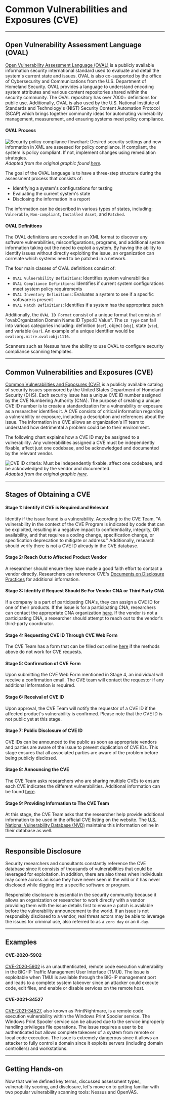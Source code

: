 
<h1>Common Vulnerabilities and Exposures (CVE)</h1>
<hr/>
<h2>Open Vulnerability Assessment Language (OVAL)</h2>
<p><a href="https://oval.mitre.org/">Open Vulnerability Assessment Language (OVAL)</a> is a publicly available information security international standard used to evaluate and detail the system's current state and issues. OVAL is also co-supported by the office of Cybersecurity and Communications from the U.S. Department of Homeland Security. OVAL provides a language to understand encoding system attributes and various content repositories shared within the security community. The OVAL repository has over 7000+ definitions for public use. Additionally, OVAL is also used by the U.S. National Institute of Standards and Technology's (NIST) Security Content Automation Protocol (SCAP) which brings together community ideas for automating vulnerability management, measurement, and ensuring systems meet policy compliance.</p>
<h4>OVAL Process</h4>
<p><img alt="Security policy compliance flowchart: Desired security settings and new information in XML are assessed for policy compliance. If compliant, the system is policy compliant. If not, implement changes using remediation strategies." src="https://academy.hackthebox.com/storage/modules/108/graphics/VulnerabilityAssessment_Diagram_05.png">
<em>Adapted from the original graphic found <a href="https://oval.mitre.org/documents/docs-05/extras/0505Martin_f3.gif">here</a>.</em></img></p>
<p>The goal of the OVAL language is to have a three-step structure during the assessment process that consists of:</p>
<ul>
<li>Identifying a system's configurations for testing</li>
<li>Evaluating the current system's state</li>
<li>Disclosing the information in a report</li>
</ul>
<p>The information can be described in various types of states, including: <code>Vulnerable</code>, <code>Non-compliant</code>, <code>Installed Asset</code>, and <code>Patched</code>.</p>
<h4>OVAL Definitions</h4>
<p>The OVAL definitions are recorded in an XML format to discover any software vulnerabilities, misconfigurations, programs, and additional system information taking out the need to exploit a system. By having the ability to identify issues without directly exploiting the issue, an organization can correlate which systems need to be patched in a network.</p>
<p>The four main classes of OVAL definitions consist of:</p>
<ul>
<li>
<code>OVAL Vulnerability Definitions</code>: Identifies system vulnerabilities</li>
<li>
<code>OVAL Compliance Definitions</code>: Identifies if current system configurations meet system policy requirements</li>
<li>
<code>OVAL Inventory Definitions</code>: Evaluates a system to see if a specific software is present</li>
<li>
<code>OVAL Patch Definitions</code>: Identifies if a system has the appropriate patch</li>
</ul>
<p>Additionally, the <code>OVAL ID Format</code> consist of a unique format that consists of "oval:Organization Domain Name:ID Type:ID Value". The <code>ID Type</code> can fall into various categories including: definition (<code>def</code>), object (<code>obj</code>), state (<code>ste</code>), and variable (<code>var</code>). An example of a unique identifier would be <code>oval:org.mitre.oval:obj:1116</code>.</p>
<p>Scanners such as Nessus have the ability to use OVAL to configure security compliance scanning templates.</p>
<hr/>
<h2>Common Vulnerabilities and Exposures (CVE)</h2>
<p><a href="https://cve.mitre.org/">Common Vulnerabilities and Exposures (CVE)</a> is a publicly available catalog of security issues sponsored by the United States Department of Homeland Security (DHS). Each security issue has a unique CVE ID number assigned by the CVE Numbering Authority (CNA). The purpose of creating a unique CVE ID number is to create a standardization for a vulnerability or exposure as a researcher identifies it. A CVE consists of critical information regarding a vulnerability or exposure, including a description and references about the issue. The information in a CVE allows an organization's IT team to understand how detrimental a problem could be to their environment.</p>
<p>The following chart explains how a CVE ID may be assigned to a vulnerability. Any vulnerabilities assigned a CVE must be independently fixable, affect just one codebase, and be acknowledged and documented by the relevant vendor.</p>
<p><img alt="CVE ID criteria: Must be independently fixable, affect one codebase, and be acknowledged by the vendor and documented." src="https://academy.hackthebox.com/storage/modules/108/cve/VulnerabilityAssessment_Diagram_01.png">
<em>Adapted from the original graphic <a href="https://www.balbix.com/app/uploads/what-is-a-CVE-1024x655.png">here</a>.</em></img></p>
<hr/>
<h2>Stages of Obtaining a CVE</h2>
<h4>Stage 1: Identify if CVE is Required and Relevant</h4>
<p>Identify if the issue found is a vulnerability. According to the CVE Team, "A vulnerability in the context of the CVE Program is indicated by code that can be exploited, resulting in a negative impact to confidentiality, integrity, OR availability, and that requires a coding change, specification change, or specification deprecation to mitigate or address." Additionally, research should verify there is not a CVE ID already in the CVE database.</p>
<h4>Stage 2: Reach Out to Affected Product Vendor</h4>
<p>A researcher should ensure they have made a good faith effort to contact a vendor directly. Researchers can reference CVE's <a href="https://cve.mitre.org/cve/researcher_reservation_guidelines#appendix#a">Documents on Disclosure Practices</a> for additional information.</p>
<h4>Stage 3: Identify if Request Should Be For Vendor CNA or Third Party CNA</h4>
<p>If a company is a part of participating CNA's, they can assign a CVE ID for one of their products. If the issue is for a participating CNA, researchers can contact the appropriate CNA organization <a href="https://cve.mitre.org/cve/request_id.html">here</a>. If the vendor is not a participating CNA, a researcher should attempt to reach out to the vendor's third-party coordinator.</p>
<h4>Stage 4: Requesting CVE ID Through CVE Web Form</h4>
<p>The CVE Team has a form that can be filled out online <a href="https://cveform.mitre.org/">here</a> if the methods above do not work for CVE requests.</p>
<h4>Stage 5: Confirmation of CVE Form</h4>
<p>Upon submitting the CVE Web Form mentioned in Stage 4, an individual will receive a confirmation email. The CVE team will contact the requestor if any additional information is required.</p>
<h4>Stage 6: Receival of CVE ID</h4>
<p>Upon approval, the CVE Team will notify the requestor of a CVE ID if the affected product's vulnerability is confirmed. Please note that the CVE ID is not public yet at this stage.</p>
<h4>Stage 7: Public Disclosure of CVE ID</h4>
<p>CVE IDs can be announced to the public as soon as appropriate vendors and parties are aware of the issue to prevent duplication of CVE IDs. This stage ensures that all associated parties are aware of the problem before being publicly disclosed.</p>
<h4>Stage 8: Announcing the CVE</h4>
<p>The CVE Team asks researchers who are sharing multiple CVEs to ensure each CVE indicates the different vulnerabilities. Additional information can be found <a href="https://cve.mitre.org/cve/researcher_reservation_guidelines">here</a>.</p>
<h4>Stage 9: Providing Information to The CVE Team</h4>
<p>At this stage, the CVE Team asks that the researcher help provide additional information to be used in the official CVE listing on the website. The <a href="https://nvd.nist.gov/">U.S. National Vulnerability Database (NVD)</a> maintains this information online in their database as well.</p>
<hr/>
<h2>Responsible Disclosure</h2>
<p>Security researchers and consultants constantly reference the CVE database since it consists of thousands of vulnerabilities that could be leveraged for exploitation. In addition, there are also times when individuals may come across an issue they have never seen in the wild or it has never disclosed while digging into a specific software or program.</p>
<p>Responsible disclosure is essential in the security community because it allows an organization or researcher to work directly with a vendor providing them with the issue details first to ensure a patch is available before the vulnerability announcement to the world. If an issue is not responsibly disclosed to a vendor, real threat actors may be able to leverage the issues for criminal use, also referred to as a <code>zero day</code> or an <code>0-day</code>.</p>
<hr/>
<h2>Examples</h2>
<h4>CVE-2020-5902</h4>
<p><a href="https://cve.mitre.org/cgi-bin/cvename.cgi?name=CVE-2020-5902">CVE-2020-5902</a> is an unauthenticated, remote code execution vulnerability in the BIG-IP Traffic Management User Interface (TMUI). The issue is exploitable when TMUI is available through the BIG-IP management port and leads to a complete system takeover since an attacker could execute code, edit files, and enable or disable services on the remote host.</p>
<h4>CVE-2021-34527</h4>
<p><a href="https://cve.mitre.org/cgi-bin/cvename.cgi?name=CVE-2021-34527">CVE-2021-34527</a>, also known as PrintNightmare, is a remote code execution vulnerability within the Windows Print Spooler service. The Windows Print Spooler service can be abused due to the service improperly handling privileges file operations. The issue requires a user to be authenticated but allows complete takeover of a system from remote or local code execution. The issue is extremely dangerous since it allows an attacker to fully control a domain since it exploits servers (including domain controllers) and workstations.</p>
<hr/>
<h2>Getting Hands-on</h2>
<p>Now that we've defined key terms, discussed assessment types, vulnerability scoring, and disclosure, let's move on to getting familiar with two popular vulnerability scanning tools: Nessus and OpenVAS.</p>
